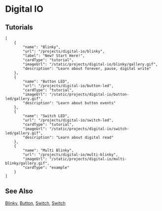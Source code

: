 # Digital IO

## Tutorials

```codecard
[
    {
        "name": "Blinky",
        "url": "/projects/digital-io/blinky",
        "label": "New? Start Here!",
        "cardType": "tutorial",
        "imageUrl": "/static/projects/digital-io/blinky/gallery.gif",
        "description": "Learn about forever, pause, digital write"
    },
    {
        "name": "Button LED",
        "url": "/projects/digital-io/button-led",
        "cardType": "tutorial",
        "imageUrl": "/static/projects/digital-io/button-led/gallery.gif",
        "description": "Learn about button events"
    },
    {
        "name": "Switch LED",
        "url": "/projects/digital-io/switch-led",
        "cardType": "tutorial",
        "imageUrl": "/static/projects/digital-io/switch-led/gallery.gif",
        "description": "Learn about digital read"
    },
    {
        "name": "Multi Blinky",
        "url": "/projects/digital-io/multi-blinky",
        "imageUrl": "/static/projects/digital-io/multi-blinky/gallery.gif",
        "cardType": "example"
    }
]
```

## See Also

[Blinky](/projects/digital-io/blinky),
[Button](/projects/digital-io/button-led),
[Switch](/projects/digital-io/switch-led),
[Switch](/projects/digital-io/multi-blinky)
